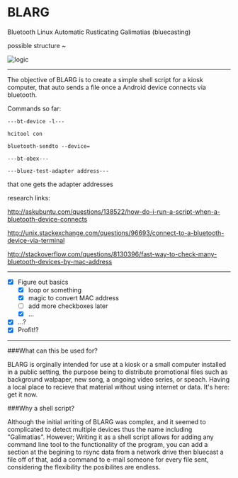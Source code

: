 BLARG
=====

Bluetooth Linux Automatic Rusticating Galimatias (bluecasting)

possible structure ~

![logic](https://raw.github.com/mateosalta/BLARG/master/blarg.jpg)

------

The objective of BLARG is to create a simple shell script for a kiosk computer, that auto sends a file once a Android device connects via bluetooth.

Commands so far:

    ---bt-device -l---
    
    hcitool con
    
    bluetooth-sendto --device=
    
    ---bt-obex---   

    ---bluez-test-adapter address---

that one gets the adapter addresses



research links:

http://askubuntu.com/questions/138522/how-do-i-run-a-script-when-a-bluetooth-device-connects

http://unix.stackexchange.com/questions/96693/connect-to-a-bluetooth-device-via-terminal

http://stackoverflow.com/questions/8130396/fast-way-to-check-many-bluetooth-devices-by-mac-address

------

- [x] Figure out basics
  - [x] loop or something
  - [x] magic to convert MAC address
  - [ ] add more checkboxes later
  - [x] ...
- [x] ...?
- [x] Profit!?

------
###What can this be used for?

BLARG is orginally intended for use at a kiosk or a small computer installed in a public setting, the purpose being to distribute promotional files such as background walpaper, new song, a ongoing video series, or speach. Having a local place to recieve that material without using internet or data. It's here: get it now.

###Why a shell script?

Although the initial writing of BLARG was complex, and it seemed to complicated to detect multiple devices thus the name including "Galimatias". However; Writing it as a shell script allows for adding any command line tool to the functionality of the program, you can add a section at the begining to rsync data from a network drive then bluecast a file off of that, add a command to e-mail someone for every file sent, considering the flexibility the posibilites are endless.
